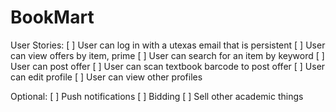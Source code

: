 # BookMart

User Stories:
[ ] User can log in with a utexas email that is persistent
[ ] User can view offers by item, prime
[ ] User can search for an item by keyword
[ ] User can post offer 
[ ] User can scan textbook barcode to post offer
[ ] User can edit profile
[ ] User can view other profiles

Optional: 
[ ] Push notifications
[ ] Bidding
[ ] Sell other academic things
